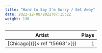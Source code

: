 ```yaml
---
title: "Hard to Say I'm Sorry / Get Away"
date: 2022-12-08/2022T07:15:22
weight: 136
---
```




 Artist | Plays 
----- | -----:
[Chicago]({{< ref "t5663">}}) | 1
